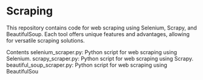 # Scraping
This repository contains code for web scraping using Selenium, Scrapy, and BeautifulSoup. Each tool offers unique features and advantages, allowing for versatile scraping solutions.

Contents
selenium_scraper.py: Python script for web scraping using Selenium.
scrapy_scraper.py: Python script for web scraping using Scrapy.
beautiful_soup_scraper.py: Python script for web scraping using BeautifulSou
